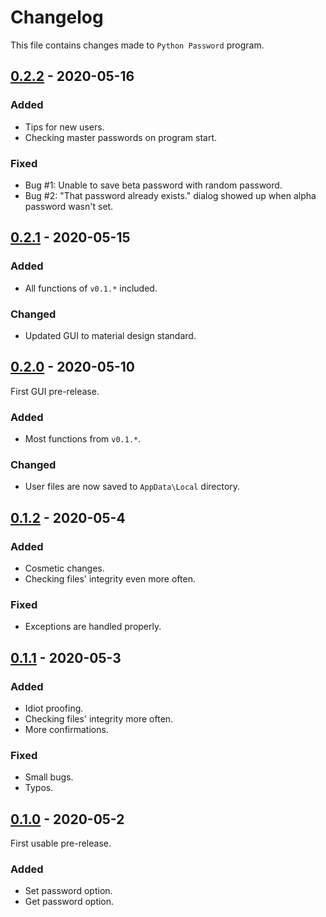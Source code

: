 # Changelog

This file contains changes made to `Python Password` program.

## [0.2.2] - 2020-05-16
### Added
- Tips for new users.
- Checking master passwords on program start.
### Fixed
- Bug #1: Unable to save beta password with random password.
- Bug #2: "That password already exists." dialog showed up when alpha password wasn't set.

## [0.2.1] - 2020-05-15
### Added
- All functions of `v0.1.*` included.
### Changed
- Updated GUI to material design standard.

## [0.2.0] - 2020-05-10
First GUI pre-release.
### Added
- Most functions from `v0.1.*`.
### Changed
- User files are now saved to `AppData\Local` directory.

## [0.1.2] - 2020-05-4
### Added
- Cosmetic changes.
- Checking files' integrity even more often.
### Fixed
- Exceptions are handled properly.

## [0.1.1] - 2020-05-3
### Added
- Idiot proofing.
- Checking files' integrity more often.
- More confirmations.
### Fixed
- Small bugs.
- Typos.

## [0.1.0] - 2020-05-2
First usable pre-release.
### Added
- Set password option.
- Get password option.

[0.2.2]: https://github.com/AnonymousX86/Python-Password/releases/tag/v0.1-alpha
[0.2.1]: https://github.com/AnonymousX86/Python-Password/releases/tag/v0.2.1-alpha
[0.2.0]: https://github.com/AnonymousX86/Python-Password/releases/tag/v0.2.0-alpha
[0.1.2]: https://github.com/AnonymousX86/Python-Password/releases/tag/v0.1.2-alpha
[0.1.1]: https://github.com/AnonymousX86/Python-Password/releases/tag/v0.1.1-alpha
[0.1.0]: https://github.com/AnonymousX86/Python-Password/releases/tag/v0.1-alpha
